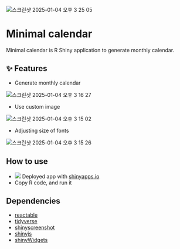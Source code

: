 ![스크린샷 2025-01-04 오후 3 25 05](https://github.com/user-attachments/assets/2900b7d2-50b2-4a50-af88-6630ae8e91b9)

# Minimal calendar

Minimal calendar is R Shiny application to generate monthly calendar.

## ✨ Features 
- Generate monthly calendar

![스크린샷 2025-01-04 오후 3 16 27](https://github.com/user-attachments/assets/c412fd4b-fa1a-4ebe-9324-d905ca7f7876)

- Use custom image

![스크린샷 2025-01-04 오후 3 15 02](https://github.com/user-attachments/assets/617a1ea9-f744-4cbd-a7de-c30f483a88dd)

- Adjusting size of fonts

![스크린샷 2025-01-04 오후 3 15 26](https://github.com/user-attachments/assets/b6a80d1a-848c-41a5-9040-cec2b814d4c3)

## How to use

- ![](https://img.shields.io/badge/Recommend-231572?style=flat) Deployed app with [shinyapps.io](https://jhkim.shinyapps.io/calendar/)
- Copy R code, and run it

## Dependencies

- [reactable](https://github.com/glin/reactable/)
- [tidyverse](https://github.com/tidyverse)
- [shinyscreenshot](https://github.com/daattali/shinyscreenshot)
- [shinyjs](https://github.com/daattali/shinyjs)
- [shinyWidgets](https://github.com/dreamRs/shinyWidgets)
